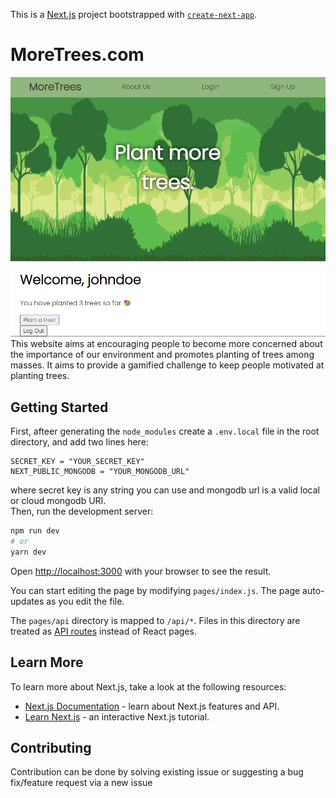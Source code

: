 This is a [Next.js](https://nextjs.org/) project bootstrapped with [`create-next-app`](https://github.com/vercel/next.js/tree/canary/packages/create-next-app).

# MoreTrees.com
![Screenshot of website](./public/ss.png)
<br/>This website aims at encouraging people to become more concerned about the importance of our environment and promotes planting of trees among masses. It aims to provide a gamified challenge to keep people motivated at planting trees. 

## Getting Started

First, afteer generating the `node_modules` create a `.env.local` file in the root directory, and add two lines here:
```
SECRET_KEY = "YOUR_SECRET_KEY"
NEXT_PUBLIC_MONGODB = "YOUR_MONGODB_URL"
```
where secret key is any string you can use and mongodb url is a valid local or cloud mongodb URI.<br/>
Then, run the development server:

```bash
npm run dev
# or
yarn dev
```

Open [http://localhost:3000](http://localhost:3000) with your browser to see the result.

You can start editing the page by modifying `pages/index.js`. The page auto-updates as you edit the file.

The `pages/api` directory is mapped to `/api/*`. Files in this directory are treated as [API routes](https://nextjs.org/docs/api-routes/introduction) instead of React pages.

## Learn More

To learn more about Next.js, take a look at the following resources:

- [Next.js Documentation](https://nextjs.org/docs) - learn about Next.js features and API.
- [Learn Next.js](https://nextjs.org/learn) - an interactive Next.js tutorial.

## Contributing
Contribution can be done by solving existing issue or suggesting a bug fix/feature request via a new issue
